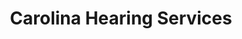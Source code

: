 ---
title: "Carolina Hearing Services"
url: /greenville/carolina-hearing-services/
shop: hearing aids
---